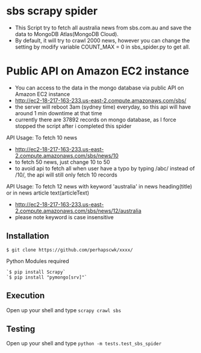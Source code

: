 # sbs scrapy spider

- This Script try to fetch all australia news from sbs.com.au and save the data to MongoDB Atlas(MongoDB Cloud).
- By default, it will try to crawl 2000 news, however you can change the setting by modify variable COUNT_MAX = 0 in sbs_spider.py to get all.


# Public API on Amazon EC2 instance

- You can access to the data in the mongo database via public API on Amazon EC2 instance
- http://ec2-18-217-163-233.us-east-2.compute.amazonaws.com/sbs/
- the server will reboot 3am (sydney time) everyday, so this api will have around 1 min downtime at that time
- currently there are 37892 records on mongo database, as I force stopped the script after i completed this spider

API Usage: To fetch 10 news 

- http://ec2-18-217-163-233.us-east-2.compute.amazonaws.com/sbs/news/10
- to fetch 50 news, just change 10 to 50
- to avoid api to fetch all when user have a typo by typing /abc/ instead of /10/, the api will still only fetch 10 records

API Usage: To fetch 12 news with keyword 'australia' in news heading(title) or in news article text(articleText)

- http://ec2-18-217-163-233.us-east-2.compute.amazonaws.com/sbs/news/12/australia
- please note keyword is case insensitive

## Installation
`$ git clone https://github.com/perhapscwk/xxxx/`

 Python Modules required
 
```
`$ pip install Scrapy`
`$ pip install "pymongo[srv]"`
```

## Execution

Open up your shell and type	`scrapy crawl sbs`

## Testing

Open up your shell and type	`python -m tests.test_sbs_spider`

